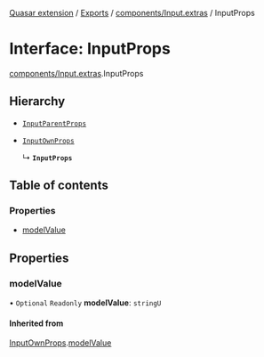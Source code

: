 [Quasar extension](../index.md) / [Exports](../modules.md) / [components/Input.extras](../modules/components_Input_extras.md) / InputProps

# Interface: InputProps

[components/Input.extras](../modules/components_Input_extras.md).InputProps

## Hierarchy

- [`InputParentProps`](../modules/components_Input_extras.md#inputparentprops)

- [`InputOwnProps`](components_Input_extras.InputOwnProps.md)

  ↳ **`InputProps`**

## Table of contents

### Properties

- [modelValue](components_Input_extras.InputProps.md#modelvalue)

## Properties

### modelValue

• `Optional` `Readonly` **modelValue**: `stringU`

#### Inherited from

[InputOwnProps](components_Input_extras.InputOwnProps.md).[modelValue](components_Input_extras.InputOwnProps.md#modelvalue)
